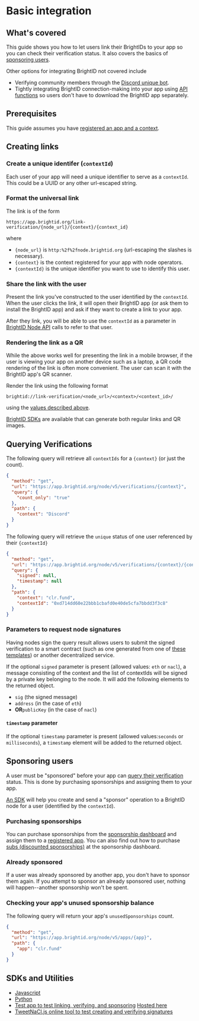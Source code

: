 # Basic integration

## What's covered

This guide shows you how to let users link their BrightIDs to your app so you can check their verification status. It also covers the basics of [sponsoring users](#sponsoring-users).

Other options for integrating BrightID not covered include

-   Verifying community members through the [Discord unique bot](https://github.com/ShenaniganDApp/brightid-discord-bot).
-   Tightly integrating BrightID connection-making into your app using [API functions](https://dev.brightid.org/docs/node-api/) so users don't have to download the BrightID app separately.

## Prerequisites

This guide assumes you have [registered an app and a context](https://dev.brightid.org/#step-1).

## Creating links

### Create a unique identifer (`contextId`)

Each user of your app will need a unique identifier to serve as a `contextId`. This could be a UUID or any other url-escaped string.

### Format the universal link

The link is of the form

    https://app.brightid.org/link-verification/{node_url}/{context}/{context_id}

where

-   `{node_url}` is `http:%2f%2fnode.brightid.org` (url-escaping the slashes is necessary).
-   `{context}` is the context registered for your app with node operators.
-   `{contextId}` is the unique identifier you want to use to identify this user.

### Share the link with the user

Present the link you've constructed to the user identified by the `contextId`. When the user clicks the link, it will open their BrightID app (or ask them to install the BrightID app) and ask if they want to create a link to your app.

After they link, you will be able to use the `contextId` as a parameter in [BrightID Node API](https://dev.brightid.org/docs/node-api/) calls to refer to that user.

### Rendering the link as a QR

While the above works well for presenting the link in a mobile browser, if the user is viewing your app on another device such as a laptop, a QR code rendering of the link is often more convenient. The user can scan it with the BrightID app's QR scanner.

Render the link using the following format

    brightid://link-verification/<node_url>/<context>/<context_id>/

using the [values described above](#format-the-universal-link).

[BrightID SDKs](#sdks-and-utilities) are available that can generate both regular links and QR images.

## Querying Verifications

The following query will retrieve all `contextIds` for a `{context}` (or just the count).
```json http
{
  "method": "get",
  "url": "https://app.brightid.org/node/v5/verifications/{context}",
  "query": {
    "count_only": "true"
  },
  "path": {
    "context": "Discord"
  }
}
```

The following query will retrieve the `unique` status of one user referenced by their `{contextId}`

```json http
{
  "method": "get",
  "url": "https://app.brightid.org/node/v5/verifications/{context}/{contextId}",
  "query": {
    "signed": null,
    "timestamp": null
  },
  "path": {
    "context": "clr.fund",
    "contextId": "0xd714dd60e22bbb1cbafd0e40de5cfa7bbdd3f3c8"
  }
}
```

### Parameters to request node signatures
Having nodes sign the query result allows users to submit the signed verification to a smart contract (such as one generated from one of [these templates](https://github.com/BrightID/BrightID-SmartContract)) or another decentralized service.

If the optional `signed` parameter is present (allowed values: `eth` or `nacl`), a message consisting of the context and the list of contextIds will be signed by a private key belonging to the node. It will add the following elements to the returned object.
* `sig` (the signed message)
* `address` (in the case of `eth`) 
* **OR**`publicKey` (in the case of `nacl`)

#### `timestamp` parameter
If the optional `timestamp` parameter is present (allowed values:`seconds` or `milliseconds`), a `timestamp` element will be added to the returned object.

## Sponsoring users
A user must be "sponsored" before your app can [query their verification](#querying-verifications) status. This is done by purchasing sponsorships and assigning them to your app.

[An SDK](#sdks-and-utilities) will help you create and send a "sponsor" operation to a BrightID node for a user (identified by the `contextId`).

### Purchasing sponsorships
You can purchase sponsorships from the [sponsorship dashboard](https://sp.brightid.org) and assign them to a [registered app](https://dev.brightid.org/#step-1). You can also find out how to purchase [subs (discounted sponsorships)](https://medium.com/brightid/what-value-do-subscriptions-subs-have-for-applications-49b7602aa228) at the sponsorship dashboard.

### Already sponsored
If a user was already sponsored by another app, you don't have to sponsor them again. If you attempt to sponsor an already sponsored user, nothing will happen--another sponsorship won't be spent.

### Checking your app's unused sponsorship balance
The following query will return your app's `unusedSponsorships` count.

```json http
{
  "method": "get",
  "url": "https://app.brightid.org/node/v5/apps/{app}",
  "path": {
    "app": "clr.fund"
  }
}
```
## SDKs and Utilities
* [Javascript](https://www.npmjs.com/package/brightid_sdk)
* [Python](https://github.com/PooyaFekri/python-brightid)
* [Test app to test linking, verifying, and sponsoring](https://github.com/acolytec3/brightid_test_app) [Hosted here](https://acolytec3.github.io/brightid_test_app/)
* [TweetNaCl.js online tool to test creating and verifying signatures](https://tweetnacl.js.org/#/sign)

